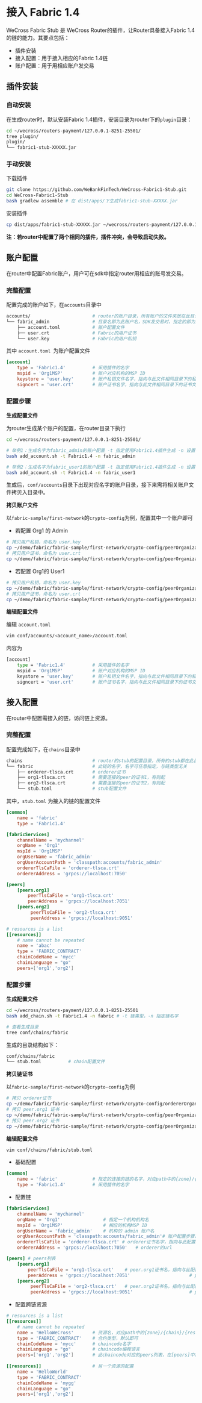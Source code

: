 # 接入 Fabric 1.4

WeCross Fabric Stub 是 WeCross Router的插件，让Router具备接入Fabric 1.4的链的能力。其要点包括：

* 插件安装
* 接入配置：用于接入相应的Fabric 1.4链
* 账户配置：用于用相应账户发交易

## 插件安装

### 自动安装

在生成router时，默认安装Fabric 1.4插件，安装目录为router下的`plugin`目录：

``` bash
cd ~/wecross/routers-payment/127.0.0.1-8251-25501/
tree plugin/
plugin/
└── fabric1-stub-XXXXX.jar
```

### 手动安装

下载插件

``` bash
git clone https://github.com/WeBankFinTech/WeCross-Fabric1-Stub.git
cd WeCross-Fabric1-Stub
bash gradlew assemble # 在 dist/apps/下生成fabric1-stub-XXXXX.jar
```

安装插件

``` bash
cp dist/apps/fabric1-stub-XXXXX.jar ~/wecross/routers-payment/127.0.0.1-8250-25500/plugin/
```

**注：若router中配置了两个相同的插件，插件冲突，会导致启动失败。**



## 账户配置

在router中配置Fabric账户，用户可在sdk中指定router用相应的账号发交易。

### 完整配置

配置完成的账户如下，在`accounts`目录中

``` bash
accounts/						# router的账户目录，所有账户的文件夹放在此目录下
└── fabric_admin       			# 目录名即为此账户名，SDK发交易时，指定的即为处的账户名
    ├── account.toml			# 账户配置文件
    ├── user.crt				# Fabric的用户证书
    └── user.key				# Fabric的用户私钥
```

其中 `account.toml `为账户配置文件

``` toml
[account]
    type = 'Fabric1.4'			# 采用插件的名字
    mspid = 'Org1MSP'			# 账户对应机构的MSP ID
    keystore = 'user.key'		# 账户私钥文件名字，指向与此文件相同目录下的私钥文件
    signcert = 'user.crt'		# 账户证书名字，指向与此文件相同目录下的证书文件
```

### 配置步骤

**生成配置文件**

为router生成某个账户的配置，在router目录下执行

``` bash
cd ~/wecross/routers-payment/127.0.0.1-8251-25501/

# 举例1：生成名字为fabric_admin的账户配置 -t 指定使用Fabric1.4插件生成 -n 设置一个账户名
bash add_account.sh -t Fabric1.4 -n fabric_admin

# 举例2：生成名字为fabric_user1的账户配置 -t 指定使用Fabric1.4插件生成 -n 设置一个账户名
bash add_account.sh -t Fabric1.4 -n fabric_user1 
```

生成后，`conf/accounts`目录下出现对应名字的账户目录，接下来需将相关账户文件拷贝入目录中。

**拷贝账户文件**

以`fabric-sample/first-network`的`crypto-config`为例，配置其中一个账户即可

* 若配置 Org1 的 Admin

``` bash
# 拷贝用户私钥，命名为 user.key
cp ~/demo/fabric/fabric-sample/first-network/crypto-config/peerOrganizations/org1.example.com/users/Admin@org1.example.com/msp/keystore/*_sk accounts/fabric_admin/user.key
# 拷贝用户证书，命名为 user.crt
cp ~/demo/fabric/fabric-sample/first-network/crypto-config/peerOrganizations/org1.example.com/users/Admin@org1.example.com/msp/signcerts/*.pem accounts/fabric_admin/user.crt 
```

* 若配置 Org1的 User1

``` bash
# 拷贝用户私钥，命名为 user.key
cp ~/demo/fabric/fabric-sample/first-network/crypto-config/peerOrganizations/org1.example.com/users/User1@org1.example.com/msp/keystore/*_sk accounts/fabric_user1/user.key 
# 拷贝用户证书，命名为 user.crt
cp ~/demo/fabric/fabric-sample/first-network/crypto-config/peerOrganizations/org1.example.com/users/User1@org1.example.com/msp/signcerts/*.pem accounts/fabric_user1/user.crt 
```

**编辑配置文件**

编辑 `account.toml`

``` bash
vim conf/accounts/<account_name>/account.toml
```

内容为

``` bash
[account]
    type = 'Fabric1.4'			# 采用插件的名字
    mspid = 'Org1MSP'			# 账户对应机构的MSP ID
    keystore = 'user.key'		# 账户私钥文件名字，指向与此文件相同目录下的私钥文件
    signcert = 'user.crt'		# 账户证书名字，指向与此文件相同目录下的证书文件
```



## 接入配置

在router中配置需接入的链，访问链上资源。

### 完整配置

配置完成如下，在`chains`目录中

``` bash
chains							# router的stub的配置目录，所有的stub都在此目录下配置
└── fabric						# 此链的名字，名字可任意指定，与链类型无关
    ├── orderer-tlsca.crt		# orderer证书
    ├── org1-tlsca.crt			# 需要连接的peer的证书1，有则配
    ├── org2-tlsca.crt			# 需要连接的peer的证书2，有则配
    └── stub.toml				# stub配置文件
```

其中，`stub.toml` 为接入的链的配置文件

``` toml
[common]
    name = 'fabric'
    type = 'Fabric1.4'

[fabricServices]
    channelName = 'mychannel'
    orgName = 'Org1'
    mspId = 'Org1MSP'
    orgUserName = 'fabric_admin'
    orgUserAccountPath = 'classpath:accounts/fabric_admin'
    ordererTlsCaFile = 'orderer-tlsca.crt'
    ordererAddress = 'grpcs://localhost:7050'

[peers]
    [peers.org1]
        peerTlsCaFile = 'org1-tlsca.crt'
        peerAddress = 'grpcs://localhost:7051'
    [peers.org2]
         peerTlsCaFile = 'org2-tlsca.crt'
         peerAddress = 'grpcs://localhost:9051'

# resources is a list
[[resources]]
    # name cannot be repeated
    name = 'abac'
    type = 'FABRIC_CONTRACT'
    chainCodeName = 'mycc'
    chainLanguage = "go"
    peers=['org1','org2']
```

### 配置步骤

**生成配置文件**

``` bash
cd ~/wecross/routers-payment/127.0.0.1-8251-25501
bash add_chain.sh -t Fabric1.4 -n fabric # -t 链类型，-n 指定链名字

# 查看生成目录
tree conf/chains/fabric
```

生成的目录结构如下：

```bash
conf/chains/fabric
└── stub.toml          # chain配置文件
```

**拷贝链证书**

以`fabric-sample/first-network`的`crypto-config`为例

``` bash
# 拷贝 orderer证书
cp ~/demo/fabric/fabric-sample/first-network/crypto-config/ordererOrganizations/example.com/orderers/orderer.example.com/msp/tlscacerts/tlsca.example.com-cert.pem conf/chains/fabric/orderer-tlsca.crt
# 拷贝 peer.org1 证书
cp ~/demo/fabric/fabric-sample/first-network/crypto-config/peerOrganizations/org1.example.com/peers/peer0.org1.example.com/tls/ca.crt conf/chains/fabric/org1-tlsca.crt
# 拷贝 peer.org2 证书
cp ~/demo/fabric/fabric-sample/first-network/crypto-config/peerOrganizations/org2.example.com/peers/peer0.org2.example.com/tls/ca.crt conf/chains/fabric/org2-tlsca.crt
```

**编辑配置文件**

``` bash
vim conf/chains/fabric/stub.toml
```

* 基础配置

``` toml
[common]
    name = 'fabric'				# 指定的连接的链的名字，对应path中的{zone}/{chain}/{resource}的chain
    type = 'Fabric1.4'			# 采用插件的名字
```

* 配置链

``` toml
[fabricServices]
    channelName = 'mychannel'	
    orgName = 'Org1'				# 指定一个机构机构名
    mspId = 'Org1MSP'				# 相应的机构MSP ID
    orgUserName = 'fabric_admin'	# 机构的 admin 账户名
    orgUserAccountPath = 'classpath:accounts/fabric_admin'# 账户配置步骤已配置好的admin账户目录
    ordererTlsCaFile = 'orderer-tlsca.crt' # orderer证书名字，指向与此配置文件相同目录下的证书
    ordererAddress = 'grpcs://localhost:7050'	# orderer的url

[peers]	# peers列表
    [peers.org1]
        peerTlsCaFile = 'org1-tlsca.crt'	# peer.org1证书名，指向与此配置文件相同目录下的证书	
        peerAddress = 'grpcs://localhost:7051'						# peer.org1的URL
    [peers.org2]
         peerTlsCaFile = 'org2-tlsca.crt'	# peer.org2证书名，指向与此配置文件相同目录下的证书	
         peerAddress = 'grpcs://localhost:9051'						# peer.org2的URL
```

* 配置跨链资源

``` toml
# resources is a list
[[resources]]
    # name cannot be repeated
    name = 'HelloWeCross'		# 资源名，对应path中的{zone}/{chain}/{resource}中的resource
    type = 'FABRIC_CONTRACT'	# 合约类型，默认即可
    chainCodeName = 'mycc'		# chaincode名字
    chainLanguage = "go"		# chaincode编程语言
    peers=['org1','org2']		# 此chaincode对应的peers列表，在[peers]中需
    
[[resources]]					# 另一个资源的配置
    name = 'HelloWorld'
    type = 'FABRIC_CONTRACT'
    chainCodeName = 'mygg'
    chainLanguage = "go"
    peers=['org1','org2']
```







